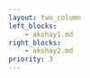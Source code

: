 ```yaml
---
layout: two_column
left_blocks:
    - akshay1.md
right_blocks:
    - akshay2.md
priority: 3
---
```

